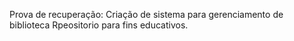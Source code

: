 Prova de recuperação: Criação de sistema para gerenciamento de biblioteca 
Rpeositorio para fins educativos.
